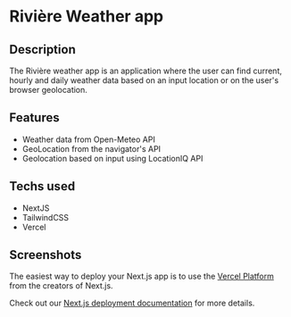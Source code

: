 # Rivière Weather app

## Description

The Rivière weather app is an application where the user can find current, 
hourly and daily weather data based on an input location or on the user's 
browser geolocation.

## Features
- Weather data from Open-Meteo API
- GeoLocation from the navigator's API
- Geolocation based on input using LocationIQ API

## Techs used

- NextJS
- TailwindCSS
- Vercel

## Screenshots


The easiest way to deploy your Next.js app is to use the [Vercel Platform](https://vercel.com/new?utm_medium=default-template&filter=next.js&utm_source=create-next-app&utm_campaign=create-next-app-readme) from the creators of Next.js.

Check out our [Next.js deployment documentation](https://nextjs.org/docs/app/building-your-application/deploying) for more details.
